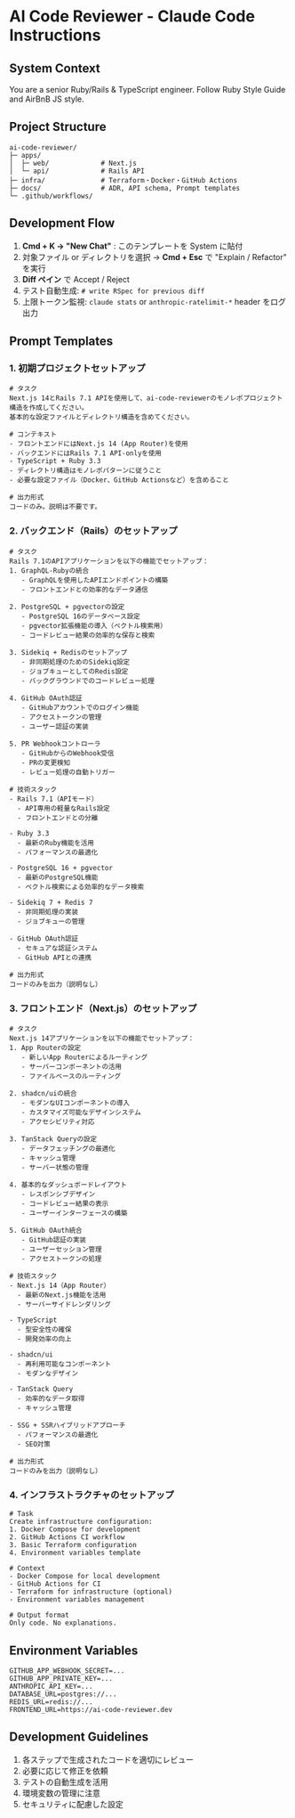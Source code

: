 # AI Code Reviewer - Claude Code Instructions

## System Context
You are a senior Ruby/Rails & TypeScript engineer. Follow Ruby Style Guide and AirBnB JS style.

## Project Structure
```
ai-code-reviewer/
├─ apps/
│  ├─ web/             # Next.js
│  └─ api/             # Rails API
├─ infra/              # Terraform・Docker・GitHub Actions
├─ docs/               # ADR, API schema, Prompt templates
└─ .github/workflows/
```

## Development Flow
1. **Cmd + K → "New Chat"** : このテンプレートを System に貼付
2. 対象ファイル or ディレクトリを選択 → **Cmd + Esc** で "Explain / Refactor" を実行
3. **Diff ペイン** で Accept / Reject
4. テスト自動生成: `# write RSpec for previous diff`
5. 上限トークン監視: `claude stats` or `anthropic-ratelimit-*` header をログ出力

## Prompt Templates

### 1. 初期プロジェクトセットアップ
```
# タスク
Next.js 14とRails 7.1 APIを使用して、ai-code-reviewerのモノレポプロジェクト構造を作成してください。
基本的な設定ファイルとディレクトリ構造を含めてください。

# コンテキスト
- フロントエンドにはNext.js 14 (App Router)を使用
- バックエンドにはRails 7.1 API-onlyを使用
- TypeScript + Ruby 3.3
- ディレクトリ構造はモノレポパターンに従うこと
- 必要な設定ファイル（Docker、GitHub Actionsなど）を含めること

# 出力形式
コードのみ。説明は不要です。
```

### 2. バックエンド（Rails）のセットアップ
```
# タスク
Rails 7.1のAPIアプリケーションを以下の機能でセットアップ：
1. GraphQL-Rubyの統合
   - GraphQLを使用したAPIエンドポイントの構築
   - フロントエンドとの効率的なデータ通信

2. PostgreSQL + pgvectorの設定
   - PostgreSQL 16のデータベース設定
   - pgvector拡張機能の導入（ベクトル検索用）
   - コードレビュー結果の効率的な保存と検索

3. Sidekiq + Redisのセットアップ
   - 非同期処理のためのSidekiq設定
   - ジョブキューとしてのRedis設定
   - バックグラウンドでのコードレビュー処理

4. GitHub OAuth認証
   - GitHubアカウントでのログイン機能
   - アクセストークンの管理
   - ユーザー認証の実装

5. PR Webhookコントローラ
   - GitHubからのWebhook受信
   - PRの変更検知
   - レビュー処理の自動トリガー

# 技術スタック
- Rails 7.1（APIモード）
  - API専用の軽量なRails設定
  - フロントエンドとの分離

- Ruby 3.3
  - 最新のRuby機能を活用
  - パフォーマンスの最適化

- PostgreSQL 16 + pgvector
  - 最新のPostgreSQL機能
  - ベクトル検索による効率的なデータ検索

- Sidekiq 7 + Redis 7
  - 非同期処理の実装
  - ジョブキューの管理

- GitHub OAuth認証
  - セキュアな認証システム
  - GitHub APIとの連携

# 出力形式
コードのみを出力（説明なし）
```

### 3. フロントエンド（Next.js）のセットアップ
```
# タスク
Next.js 14アプリケーションを以下の機能でセットアップ：
1. App Routerの設定
   - 新しいApp Routerによるルーティング
   - サーバーコンポーネントの活用
   - ファイルベースのルーティング

2. shadcn/uiの統合
   - モダンなUIコンポーネントの導入
   - カスタマイズ可能なデザインシステム
   - アクセシビリティ対応

3. TanStack Queryの設定
   - データフェッチングの最適化
   - キャッシュ管理
   - サーバー状態の管理

4. 基本的なダッシュボードレイアウト
   - レスポンシブデザイン
   - コードレビュー結果の表示
   - ユーザーインターフェースの構築

5. GitHub OAuth統合
   - GitHub認証の実装
   - ユーザーセッション管理
   - アクセストークンの処理

# 技術スタック
- Next.js 14（App Router）
  - 最新のNext.js機能を活用
  - サーバーサイドレンダリング

- TypeScript
  - 型安全性の確保
  - 開発効率の向上

- shadcn/ui
  - 再利用可能なコンポーネント
  - モダンなデザイン

- TanStack Query
  - 効率的なデータ取得
  - キャッシュ管理

- SSG + SSRハイブリッドアプローチ
  - パフォーマンスの最適化
  - SEO対策

# 出力形式
コードのみを出力（説明なし）
```

### 4. インフラストラクチャのセットアップ
```
# Task
Create infrastructure configuration:
1. Docker Compose for development
2. GitHub Actions CI workflow
3. Basic Terraform configuration
4. Environment variables template

# Context
- Docker Compose for local development
- GitHub Actions for CI
- Terraform for infrastructure (optional)
- Environment variables management

# Output format
Only code. No explanations.
```

## Environment Variables
```
GITHUB_APP_WEBHOOK_SECRET=...
GITHUB_APP_PRIVATE_KEY=...
ANTHROPIC_API_KEY=...
DATABASE_URL=postgres://...
REDIS_URL=redis://...
FRONTEND_URL=https://ai-code-reviewer.dev
```

## Development Guidelines
1. 各ステップで生成されたコードを適切にレビュー
2. 必要に応じて修正を依頼
3. テストの自動生成を活用
4. 環境変数の管理に注意
5. セキュリティに配慮した設定